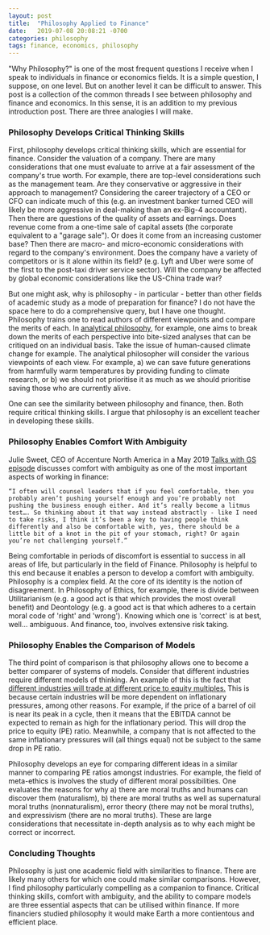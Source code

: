 ```yaml
---
layout: post
title:  "Philosophy Applied to Finance"
date:   2019-07-08 20:08:21 -0700
categories: philosophy
tags: finance, economics, philosophy
---
```

"Why Philosophy?" is one of the most frequent questions I receive when I speak to individuals in finance or economics fields. It is a simple question, I suppose, on one level. But on another level it can be difficult to answer. This post is a collection of the common threads I see between philosophy and finance and economics. In this sense, it is an addition to my previous introduction post. There are three analogies I will make.

### Philosophy Develops Critical Thinking Skills

First, philosophy develops critical thinking skills, which are essential for finance. Consider the valuation of a company. There are many considerations that one must evaluate to arrive at a fair assessment of the company's true worth. For example, there are top-level considerations such as the management team. Are they conservative or aggressive in their approach to management? Considering the career trajectory of a CEO or CFO can indicate much of this (e.g. an investment banker turned CEO will likely be more aggressive in deal-making than an ex-Big-4 accountant). Then there are questions of the quality of assets and earnings. Does revenue come from a one-time sale of capital assets (the corporate equivalent to a "garage sale"). Or does it come from an increasing customer base? Then there are macro- and micro-economic considerations with regard to the company's environment. Does the company have a variety of competitors or is it alone within its field? (e.g. Lyft and Uber were some of the first to the post-taxi driver service sector). Will the company be affected by global economic considerations like the US-China trade war? 

But one might ask, why is philosophy - in particular - better than other fields of academic study as a mode of preparation for finance? I do not have the space here to do a comprehensive query, but I have one thought. Philosophy trains one to read authors of different viewpoints and compare the merits of each. In [analytical philosophy](https://www.iep.utm.edu/analytic/ "analytical philosophy"), for example, one aims to break down the merits of each perspective into bite-sized analyses that can be critiqued on an individual basis. Take the issue of human-caused climate change for example. The analytical philosopher will consider the various viewpoints of each view. For example, a) we can save future generations from harmfully warm temperatures by providing funding to climate research, or b) we should not prioritise it as much as we should prioritise saving those who are currently alive. 

One can see the similarity between philosophy and finance, then. Both require critical thinking skills. I argue that philosophy is an excellent teacher in developing these skills.


### Philosophy Enables Comfort With Ambiguity

Julie Sweet, CEO of Accenture North America in a May 2019 [Talks with GS episode](https://www.goldmansachs.com/insights/talks-at-gs/julie-sweet.html "Talks with GS episode") discusses comfort with ambiguity as one of the most important aspects of working in finance: 

``` “I often will counsel leaders that if you feel comfortable, then you probably aren’t pushing yourself enough and you’re probably not pushing the business enough either. And it’s really become a litmus test…. So thinking about it that way instead abstractly - like I need to take risks, I think it’s been a key to having people think differently and also be comfortable with, yes, there should be a little bit of a knot in the pit of your stomach, right? Or again you’re not challenging yourself.” ```

Being comfortable in periods of discomfort is essential to success in all areas of life, but particularly in the field of Finance. Philosophy is helpful to this end because it enables a person to develop a comfort with ambiguity. Philosophy is a complex field. At the core of its identity is the notion of disagreement. In Philosophy of Ethics, for example, there is divide between Utilitarianism (e.g. a good act is that which provides the most overall benefit) and Deontology (e.g. a good act is that which adheres to a certain moral code of 'right' and 'wrong'). Knowing which one is 'correct' is at best, well... ambiguous. And finance, too, involves extensive risk taking.   

### Philosophy Enables the Comparison of Models

The third point of comparison is that philosophy allows one to become a better comparer of systems of models. Consider that different industries require different models of thinking. An example of this is the fact that [different industries will trade at different price to equity multiples.](http://people.stern.nyu.edu/adamodar/pdfiles/val3ed/c20.pdf) This is because certain industries will be more dependent on inflationary pressures, among other reasons. For example, if the price of a barrel of oil is near its peak in a cycle, then it means that the EBITDA cannot be expected to remain as high for the inflationary period. This will drop the price to equity (PE) ratio. Meanwhile, a company that is not affected to the same inflationary pressures will (all things equal) not be subject to the same drop in PE ratio.  

Philosophy develops an eye for comparing different ideas in a similar manner to comparing PE ratios amongst industries. For example, the field of meta-ethics is involves the study of different moral possibilities. One evaluates the reasons for why a) there are moral truths and humans can discover them (naturalism), b) there are moral truths as well as supernatural moral truths (nonnaturalism), error theory (there may not be moral truths), and expressivism (there are no moral truths). These are large considerations that necessitate in-depth analysis as to why each might be correct or incorrect. 

### Concluding Thoughts

Philosophy is just one academic field with similarities to finance. There are likely many others for which one could make similar comparisons. However, I find philosophy particularly compelling as a companion to finance. Critical thinking skills, comfort with ambiguity, and the ability to compare models are three essential aspects that can be utilised within finance. If more financiers studied philosophy it would make Earth a more contientous and efficient place.
